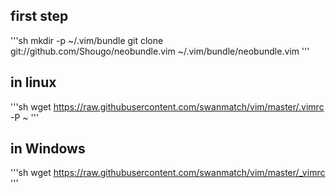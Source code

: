 ## first step
'''sh
mkdir -p ~/.vim/bundle
git clone git://github.com/Shougo/neobundle.vim ~/.vim/bundle/neobundle.vim
'''

## in linux
'''sh
wget https://raw.githubusercontent.com/swanmatch/vim/master/.vimrc -P ~
'''
## in Windows
'''sh
wget https://raw.githubusercontent.com/swanmatch/vim/master/_vimrc
'''
